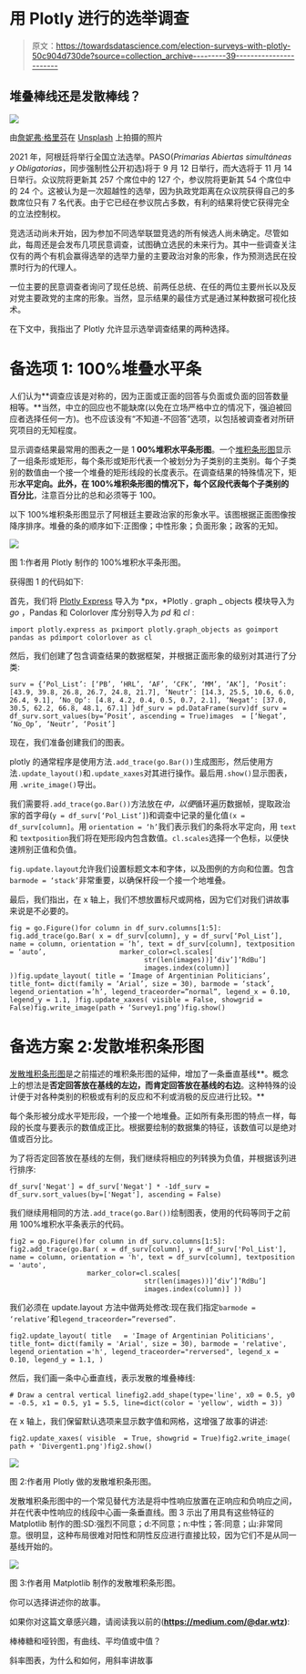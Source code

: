# 用 Plotly 进行的选举调查

> 原文：<https://towardsdatascience.com/election-surveys-with-plotly-50c904d730de?source=collection_archive---------39----------------------->

## **堆叠棒线还是发散棒线？**

![](img/211f684660b77d35452b090c3a5a2e82.png)

由[詹妮弗·格里芬](https://unsplash.com/@dotjpg?utm_source=unsplash&utm_medium=referral&utm_content=creditCopyText)在 [Unsplash](https://unsplash.com/s/photos/election-surveys?utm_source=unsplash&utm_medium=referral&utm_content=creditCopyText) 上拍摄的照片

2021 年，阿根廷将举行全国立法选举。PASO(*Primarias Abiertas simultáneas y Obligatorias*，同步强制性公开初选)将于 9 月 12 日举行，而大选将于 11 月 14 日举行。众议院将更新其 257 个席位中的 127 个，参议院将更新其 54 个席位中的 24 个。这被认为是一次超越性的选举，因为执政党距离在众议院获得自己的多数席位只有 7 名代表。由于它已经在参议院占多数，有利的结果将使它获得完全的立法控制权。

竞选活动尚未开始，因为参加不同选举联盟竞选的所有候选人尚未确定。尽管如此，每周还是会发布几项民意调查，试图确立选民的未来行为。其中一些调查关注仅有的两个有机会赢得选举的选举力量的主要政治对象的形象，作为预测选民在投票时行为的代理人。

一位主要的民意调查者询问了现任总统、前两任总统、在任的两位主要州长以及反对党主要政党的主席的形象。当然，显示结果的最佳方式是通过某种数据可视化技术。

在下文中，我指出了 Plotly 允许显示选举调查结果的两种选择。

# **备选项 1: 100%堆叠水平条**

人们认为**调查应该是对称的，因为正面或正面的回答与负面或负面的回答数量相等。**当然，中立的回应也不能缺席(以免在立场严格中立的情况下，强迫被回应者选择任何一方)。也不应该没有“不知道-不回答”选项，以包括被调查者对所研究项目的无知程度。

显示调查结果最常用的图表之一是 1 **00%堆积水平条形图**。一个[堆积条形图](/stacked-bar-graphs-why-how-f1b68a7454b7)显示了一组条形或矩形，每个条形或矩形代表一个被划分为子类别的主类别。每个子类别的数值由一个接一个堆叠的矩形线段的长度表示。在调查结果的特殊情况下，矩形**水平定向。**此外，在 100%堆积条形图的情况下，每个区段代表每个子类别的**百分比**，注意百分比的总和必须等于 100。

以下 100%堆积条形图显示了阿根廷主要政治家的形象水平。该图根据正面图像按降序排序。堆叠的条的顺序如下:正图像；中性形象；负面形象；政客的无知。

![](img/eea4580369de5ae7754dbbb9f1215d79.png)

图 1:作者用 Plotly 制作的 100%堆积水平条形图。

获得图 1 的代码如下:

首先，我们将 [Plotly Express](/scatter-plots-with-plotly-express-1b7f5579919b) 导入为 *px，*Plotly . graph _ objects 模块导入为 *go* ，Pandas 和 Colorlover 库分别导入为 *pd* 和 *cl* :

```
import plotly.express as pximport plotly.graph_objects as goimport pandas as pdimport colorlover as cl
```

然后，我们创建了包含调查结果的数据框架，并根据正面形象的级别对其进行了分类:

```
surv = {‘Pol_List’: [‘PB’, ‘HRL’, ‘AF’, ‘CFK’, ‘MM’, ‘AK’], ‘Posit’: [43.9, 39.8, 26.8, 26.7, 24.8, 21.7], ‘Neutr’: [14.3, 25.5, 10.6, 6.0, 26.4, 9.1], ‘No_Op’: [4.8, 4.2, 0.4, 0.5, 0.7, 2.1], ‘Negat’: [37.0, 30.5, 62.2, 66.8, 48.1, 67.1] }df_surv = pd.DataFrame(surv)df_surv = df_surv.sort_values(by=’Posit’, ascending = True)images  = [‘Negat’, ‘No_Op’, ‘Neutr’, ‘Posit’]
```

现在，我们准备创建我们的图表。

plotly 的通常程序是使用方法`.add_trace(go.Bar())`生成图形，然后使用方法`.update_layout()`和`.update_xaxes`对其进行操作。最后用`.show()`显示图表，用 `.write_image()`导出。

我们需要将`.add_trace(go.Bar())`方法放在*中，以便*循环遍历数据帧，提取政治家的首字母(`y = df_surv[‘Pol_List’]`)和调查中记录的量化值`(x = df_surv[column]`。用 `orientation = ‘h’`我们表示我们的条将水平定向，用 `text`和 `textposition`我们将在矩形段内包含数值。`cl.scales`选择一个色标，以便快速辨别正值和负值。

`fig.update.layout`允许我们设置标题文本和字体，以及图例的方向和位置。包含`barmode = ‘stack’`非常重要，以确保杆段一个接一个地堆叠。

最后，我们指出，在 x 轴上，我们不想放置标尺或网格，因为它们对我们讲故事来说是不必要的。

```
fig = go.Figure()for column in df_surv.columns[1:5]: fig.add_trace(go.Bar( x = df_surv[column], y = df_surv[‘Pol_List’], name = column, orientation = ‘h’, text = df_surv[column], textposition = ‘auto’,                  marker_color=cl.scales[
                                 str(len(images))]’div’]’RdBu’]            
                                 images.index(column)] ))fig.update_layout( title = ‘Image of Argentinian Politicians’, title_font= dict(family = ‘Arial’, size = 30), barmode = ‘stack’, legend_orientation =’h’, legend_traceorder=”normal”, legend_x = 0.10, legend_y = 1.1, )fig.update_xaxes( visible = False, showgrid = False)fig.write_image(path + ‘Survey1.png’)fig.show()
```

# **备选方案 2:发散堆积条形图**

[发散堆积条形图](/diverging-bars-why-how-3e3ecc066dce)是之前描述的堆积条形图的延伸，增加了一条垂直基线**。概念上的想法是**否定回答放在基线的左边，而肯定回答放在基线的右边**。这种特殊的设计便于对各种类别的积极或有利的反应和不利或消极的反应进行比较。**

每个条形被分成水平矩形段，一个接一个地堆叠。正如所有条形图的特点一样，每段的长度与要表示的数值成正比。根据要绘制的数据集的特征，该数值可以是绝对值或百分比。

为了将否定回答放在基线的左侧，我们继续将相应的列转换为负值，并根据该列进行排序:

```
df_surv['Negat'] = df_surv['Negat'] * -1df_surv = df_surv.sort_values(by=['Negat'], ascending = False)
```

我们继续用相同的方法`.add_trace(go.Bar())`绘制图表，使用的代码等同于之前用 100%堆积水平条表示的代码。

```
fig2 = go.Figure()for column in df_surv.columns[1:5]: fig2.add_trace(go.Bar( x = df_surv[column], y = df_surv['Pol_List'], name = column, orientation = 'h', text = df_surv[column], textposition = 'auto',
                   marker_color=cl.scales[
                                 str(len(images))]’div’]’RdBu’]            
                                 images.index(column)] ))
```

我们必须在 update.layout 方法中做两处修改:现在我们指定`barmode = ‘relative’`和`legend_traceorder=”reversed”.`

```
fig2.update_layout( title   = 'Image of Argentinian Politicians', title_font= dict(family = 'Arial', size = 30), barmode = 'relative', legend_orientation ='h', legend_traceorder="rerversed", legend_x = 0.10, legend_y = 1.1, )
```

然后，我们画一条中心垂直线，表示发散的堆叠棒线:

```
# Draw a central vertical linefig2.add_shape(type='line', x0 = 0.5, y0 = -0.5, x1 = 0.5, y1 = 5.5, line=dict(color = 'yellow', width = 3))
```

在 x 轴上，我们保留默认选项来显示数字值和网格，这增强了故事的讲述:

```
fig2.update_xaxes( visible  = True, showgrid = True)fig2.write_image( path + 'Divergent1.png')fig2.show()
```

![](img/0971e838c660198f0829456bbed9fc6f.png)

图 2:作者用 Plotly 做的发散堆积条形图。

发散堆积条形图中的一个常见替代方法是将中性响应放置在正响应和负响应之间，并在代表中性响应的线段中心画一条垂直线。图 3 示出了用具有这些特征的 Matplotlib 制作的图:SD:强烈不同意；d:不同意；n:中性；答:同意；山:非常同意。很明显，这种布局很难对阳性和阴性反应进行直接比较，因为它们不是从同一基线开始的。

![](img/a2c3dba73a29c3f157cdbf6c03aea366.png)

图 3:作者用 Matplotlib 制作的发散堆积条形图。

你可以选择讲述你的故事。

如果你对这篇文章感兴趣，请阅读我以前的(**https://medium.com/@dar.wtz)**:

棒棒糖和哑铃图，有曲线、平均值或中值？

</lollipop-dumbbell-charts-with-plotly-696039d5f85>  

斜率图表，为什么和如何，用斜率讲故事

</slope-charts-why-how-11c2a0bc28be> 